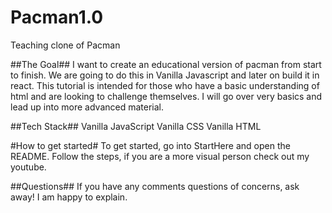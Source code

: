 # Pacman1.0

Teaching clone of Pacman

##The Goal##
I want to create an educational version of pacman from start to finish. We are going to do this in Vanilla Javascript and later on build it in react. This tutorial is intended for those who have a basic understanding of html and are looking to challenge themselves. I will go over very basics and lead up into more advanced material.

##Tech Stack##
Vanilla JavaScript
Vanilla CSS
Vanilla HTML

#How to get started#
To get started, go into StartHere and open the README. Follow the steps, if you are a more visual person check out my youtube.

##Questions##
If you have any comments questions of concerns, ask away! I am happy to explain.
